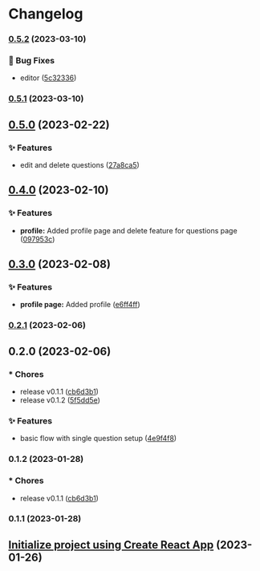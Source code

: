 # Changelog

### [0.5.2](https://github.com/bhumarevanth/codingworkstations/compare/v0.5.1...v0.5.2) (2023-03-10)


### 🐛 Bug Fixes

* editor ([5c32336](https://github.com/bhumarevanth/codingworkstations/commit/5c323368f7b0abf94ad4b6de47bbd8c484fb59df))

### [0.5.1](https://github.com/bhumarevanth/codingworkstations/compare/v0.5.0...v0.5.1) (2023-03-10)

## [0.5.0](https://github.com/bhumarevanth/codingworkstations/compare/v0.4.0...v0.5.0) (2023-02-22)


### ✨ Features

* edit and delete questions ([27a8ca5](https://github.com/bhumarevanth/codingworkstations/commit/27a8ca5881105cbb6583495deda5df3461f4b098))

## [0.4.0](https://github.com/bhumarevanth/codingworkstations/compare/v0.3.0...v0.4.0) (2023-02-10)


### ✨ Features

* **profile:** Added profile page and delete feature for questions page ([097953c](https://github.com/bhumarevanth/codingworkstations/commit/097953c331fd48eb83cd4ac3d2cb8c8553d385a7))

## [0.3.0](https://github.com/bhumarevanth/codingworkstations/compare/v0.2.1...v0.3.0) (2023-02-08)


### ✨ Features

* **profile page:** Added profile ([e6ff4ff](https://github.com/bhumarevanth/codingworkstations/commit/e6ff4ffac32cd8375f4c1c9ea74833e0a0305c2e))

### [0.2.1](https://github.com/bhumarevanth/codingworkstations/compare/v0.2.0...v0.2.1) (2023-02-06)

## 0.2.0 (2023-02-06)


### * Chores

* release v0.1.1 ([cb6d3b1](https://github.com/bhumarevanth/codingworkstations/commit/cb6d3b1200fbb3c2544315fc5648f550d38316fb))
* release v0.1.2 ([5f5dd5e](https://github.com/bhumarevanth/codingworkstations/commit/5f5dd5efa54b5f88810f28bd06ec6933c7ee12d2))


### ✨ Features

* basic flow with single question setup ([4e9f4f8](https://github.com/bhumarevanth/codingworkstations/commit/4e9f4f80929e4bed79fe10cb55104b3f833873b1))

### 0.1.2 (2023-01-28)


### * Chores

* release v0.1.1 ([cb6d3b1](https://github.com/bhumarevanth/codingworkstations/commit/cb6d3b1200fbb3c2544315fc5648f550d38316fb))

### 0.1.1 (2023-01-28)

## [Initialize project using Create React App](https://github.com/bhumarevanth/codingworkstations/commit/a599b3ced9040707046027b6dfceece39ded46c9) (2023-01-26)